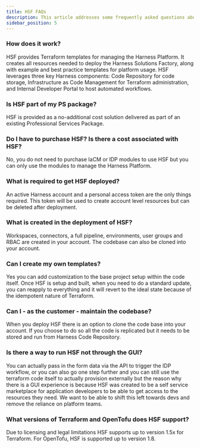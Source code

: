 ```yaml
---
title: HSF FAQs
description: This article addresses some frequently asked questions about HSF.
sidebar_position: 5
---
```


### How does it work?

HSF provides Terraform templates for managing the Harness Platform. It creates all resources needed to deploy the Harness Solutions Factory, along with example and best practice templates for platform usage. HSF leverages three key Harness components: Code Repository for code storage, Infrastructure as Code Management for Terraform administration, and Internal Developer Portal to host automated workflows.

### Is HSF part of my PS package?

HSF is provided as a no-additional cost solution delivered as part of an existing Professional Services Package.

### Do I have to purchase HSF? Is there a cost associated with HSF?

No, you do not need to purchase IaCM or IDP modules to use HSF but you can only use the modules to manage the Harness Platform.

### What is required to get HSF deployed?

An active Harness account and a personal access token are the only things required. This token will be used to create account level resources but can be deleted after deployment.

### What is created in the deployment of HSF?

Workspaces, connectors, a full pipeline, environments, user groups and RBAC are created in your account. The codebase can also be cloned into your account.

### Can I create my own templates?

Yes you can add customization to the base project setup within the code itself. Once HSF is setup and built, when you need to do a standard update, you can reapply to everything and it will revert to the ideal state because of the idempotent nature of Terraform.

### Can I - as the customer - maintain the codebase?

When you deploy HSF there is an option to clone the code base into your account. If you choose to do so all the code is replicated but it needs to be stored and run from Harness Code Repository. 

### Is there a way to run HSF not through the GUI?

You can actually pass in the form data via the API to trigger the IDP workflow, or you can also go one step further and you can still use the terraform code itself to actually provision externally but the reason why there is a GUI experience is because HSF was created to be a self service marketplace for application developers to be able to get access to the resources they need. We want to be able to shift this left towards devs and remove the reliance on platform teams.

### What versions of Terraform and OpenTofu does HSF support? 

Due to licensing and legal limitations HSF supports up to version 1.5x for Terraform. For OpenTofu, HSF is supported up to version 1.8.